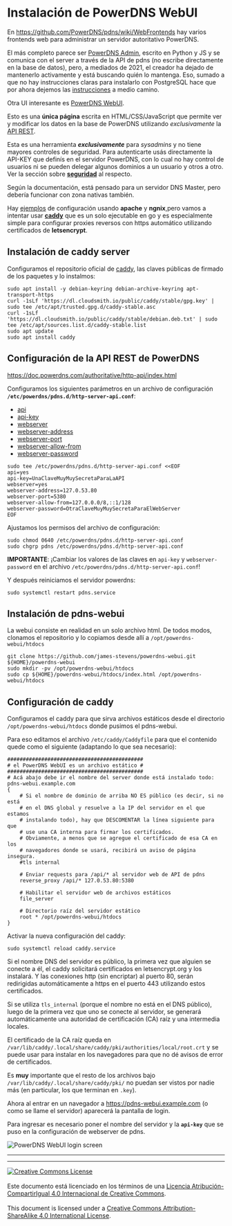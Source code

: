 # Instalación de PowerDNS WebUI

En https://github.com/PowerDNS/pdns/wiki/WebFrontends hay varios frontends web
para administrar un servidor autoritativo PowerDNS.

El más completo parece ser [PowerDNS
Admin](https://github.com/ngoduykhanh/PowerDNS-Admin), escrito en Python y JS y
se comunica con el server a través de la API de pdns (no escribe directamente en
la base de datos), pero, a mediados de 2021, el creador ha dejado de 
mantenerlo activamente y está buscando quién lo mantenga.
Eso, sumado a que no hay instrucciones claras para instalarlo con PostgreSQL
hace que por ahora dejemos las [instrucciones](pdns_admin-instalacion.md) a
medio camino.


Otra UI interesante es [PowerDNS 
WebUI](https://github.com/james-stevens/powerdns-webui).

Esto es una **única página** escrita en HTML/CSS/JavaScript que permite ver y
modificar los datos en la base de PowerDNS utilizando _exclusivamente_ la [API
REST](https://doc.powerdns.com/authoritative/http-api/index.html).

Esta es una herramienta **_exclusivamente_** para _sysadmins_ y no tiene
mayores controles de seguridad. Para autenticarte usás directamente la API-KEY
que definís en el servidor PowerDNS, con lo cual no hay control de usuarios
ni se pueden delegar algunos dominios a un usuario y otros a otro. Ver la
sección sobre 
**[seguridad](https://github.com/james-stevens/powerdns-webui#security)** al 
respecto.

Según la documentación, está pensado para un servidor DNS Master, pero debería
funcionar con zona nativas también.

Hay 
[ejemplos](https://github.com/james-stevens/powerdns-webui/tree/master/example) 
de configuración usando **apache** y **ngnix**,pero vamos a intentar usar
**[caddy](https://caddyserver.com/)** que es un solo ejecutable en go y es
especialmente simple para configurar proxies reversos con https automático 
utilizando certificados de **letsencrypt**.

## Instalación de caddy server

Configuramos el repositorio oficial de
[caddy](https://caddyserver.com/docs/install#debian-ubuntu-raspbian), las
claves públicas de firmado de los paquetes y lo instalmos:
```
sudo apt install -y debian-keyring debian-archive-keyring apt-transport-https
curl -1sLf 'https://dl.cloudsmith.io/public/caddy/stable/gpg.key' | sudo tee /etc/apt/trusted.gpg.d/caddy-stable.asc
curl -1sLf 'https://dl.cloudsmith.io/public/caddy/stable/debian.deb.txt' | sudo tee /etc/apt/sources.list.d/caddy-stable.list
sudo apt update
sudo apt install caddy
```

## Configuración de la API REST de PowerDNS

https://doc.powerdns.com/authoritative/http-api/index.html

Configuramos los siguientes parámetros en un archivo de configuración
**`/etc/powerdns/pdns.d/http-server-api.conf`**:
* [api](https://doc.powerdns.com/authoritative/settings.html#setting-api)
* [api-key](https://doc.powerdns.com/authoritative/settings.html#setting-api-key)
* [webserver](https://doc.powerdns.com/authoritative/settings.html#webserver)
* [webserver-address](https://doc.powerdns.com/authoritative/settings.html#webserver-address)
* [webserver-port](https://doc.powerdns.com/authoritative/settings.html#webserver-port)
* [webserver-allow-from](https://doc.powerdns.com/authoritative/settings.html#webserver-allow-from)
* [webserver-password](https://doc.powerdns.com/authoritative/settings.html#webserver-password)

```
sudo tee /etc/powerdns/pdns.d/http-server-api.conf <<EOF
api=yes
api-key=UnaClaveMuyMuySecretaParaLaAPI
webserver=yes
webserver-address=127.0.53.80
webserver-port=5380
webserver-allow-from=127.0.0.0/8,::1/128
webserver-password=OtraClaveMuyMuySecretaParaElWebServer
EOF
```

Ajustamos los permisos del archivo de configuración:

```
sudo chmod 0640 /etc/powerdns/pdns.d/http-server-api.conf
sudo chgrp pdns /etc/powerdns/pdns.d/http-server-api.conf
```

**IMPORTANTE**: ¡Cambiar los valores de las claves en `api-key` y 
`webserver-password` en el archivo `/etc/powerdns/pdns.d/http-server-api.conf`!

Y después reiniciamos el servidor powerdns:
```
sudo systemctl restart pdns.service
```

## Instalación de pdns-webui

La webui consiste en realidad en un solo archivo html. De todos modos, clonamos 
el repositorio y lo copiamos desde allí a `/opt/powerdns-webui/htdocs`

```
git clone https://github.com/james-stevens/powerdns-webui.git ${HOME}/powerdns-webui
sudo mkdir -pv /opt/powerdns-webui/htdocs
sudo cp ${HOME}/powerdns-webui/htdocs/index.html /opt/powerdns-webui/htdocs
```

## Configuración de caddy

Configuramos el caddy para que sirva archivos estáticos desde el directorio
`/opt/powerdns-webui/htdocs` donde pusimos el pdns-webui.

Para eso editamos el archivo `/etc/caddy/Caddyfile` para que el contenido quede
como el siguiente (adaptando lo que sea necesario):

```
############################################
# el PowerDNS WebUI es un archivo estático #
############################################
# Acá abajo debe ir el nombre del server donde está instalado todo:
pdns-webui.example.com
{
	# Si el nombre de dominio de arriba NO ES público (es decir, si no está
	# en el DNS global y resuelve a la IP del servidor en el que estamos
	# instalando todo), hay que DESCOMENTAR la línea siguiente para que
	# use una CA interna para firmar los certificados.
	# Obviamente, a menos que se agregue el certificado de esa CA en los
	# navegadores donde se usará, recibirá un aviso de página insegura.
	#tls internal

	# Enviar requests para /api/* al servidor web de API de pdns
	reverse_proxy /api/* 127.0.53.80:5380

	# Habilitar el servidor web de archivos estáticos
	file_server

	# Directorio raíz del servidor estático
	root * /opt/powerdns-webui/htdocs
}
```
Activar la nueva configuración del caddy:
```
sudo systemctl reload caddy.service
```

Si el nombre DNS del servidor es público, la primera vez que alguien se conecte
a él, el caddy solicitará certificados en letsencrypt.org y los instalará. Y
las conexiones http (sin encriptar) al puerto 80, serán redirigidas 
automáticamente a https en el puerto 443 utilizando estos certificados.

Si se utiliza `tls_internal` (porque el nombre no está en el DNS público), luego
de la primera vez que uno se conecte al servidor, se generará automáticamente
una autoridad de certificación (CA) raíz y una intermedia locales.

El certificado de la CA raíz queda en 
`/var/lib/caddy/.local/share/caddy/pki/authorities/local/root.crt` y se puede
usar para instalar en los navegadores para que no dé avisos de error de 
certificados.

Es **muy** importante que el resto de los archivos bajo 
`/var/lib/caddy/.local/share/caddy/pki/` no puedan ser vistos por nadie más
(en particular, los que terminan en `.key`).

Ahora al entrar en un navegador a https://pdns-webui.example.com (o como se
llame el servidor) aparecerá la pantalla de login.

Para ingresar es necesario poner el nombre del servidor y la **`api-key`** que
se puso en la configuración de webserver de pdns.

![PowerDNS WebUI login screen](img/20211124-195253-01.png "PowerDNS WebUI login 
screen")

___
<!-- LICENSE -->
___
<a rel="licencia" href="https://creativecommons.org/licenses/by-sa/4.0/deed.es">
<img alt="Creative Commons License" style="border-width:0"
src="https://i.creativecommons.org/l/by-sa/4.0/88x31.png" /></a>
<br /><br />
Este documento está licenciado en los términos de una <a rel="licencia"
href="https://creativecommons.org/licenses/by-sa/4.0/deed.es">
Licencia Atribución-CompartirIgual 4.0 Internacional de Creative Commons</a>.
<br /><br />
This document is licensed under a <a rel="license" 
href="https://creativecommons.org/licenses/by-sa/4.0/deed.en">
Creative Commons Attribution-ShareAlike 4.0 International License</a>.
<!-- END --> 
